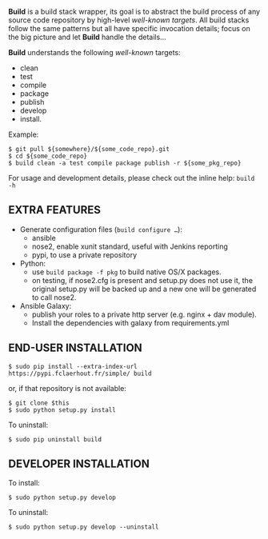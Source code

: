 **Build** is a build stack wrapper, its goal is to abstract the build process
of any source code repository by high-level *well-known targets*.
All build stacks follow the same patterns but all have specific invocation details;
focus on the big picture and let **Build** handle the details…

**Build** understands the following *well-known* targets:
  * clean
  * test
  * compile
  * package
  * publish
  * develop
  * install.

Example:

	$ git pull ${somewhere}/${some_code_repo}.git
	$ cd ${some_code_repo}
	$ build clean -a test compile package publish -r ${some_pkg_repo}

For usage and development details, please check out the inline help: `build -h`

EXTRA FEATURES
--------------

  * Generate configuration files (`build configure …`):
    * ansible
    * nose2, enable xunit standard, useful with Jenkins reporting
    * pypi, to use a private repository
  * Python:
    * use `build package -f pkg` to build native OS/X packages.
    * on testing, if nose2.cfg is present and setup.py does not use it, the original setup.py will be backed up and a new one will be generated to call nose2.
  * Ansible Galaxy:
    * publish your roles to a private http server (e.g. nginx + dav module).
    * Install the dependencies with galaxy from requirements.yml

END-USER INSTALLATION
---------------------

	$ sudo pip install --extra-index-url https://pypi.fclaerhout.fr/simple/ build

or, if that repository is not available:

	$ git clone $this
	$ sudo python setup.py install

To uninstall:

	$ sudo pip uninstall build

DEVELOPER INSTALLATION
----------------------

To install:

	$ sudo python setup.py develop

To uninstall:

	$ sudo python setup.py develop --uninstall

